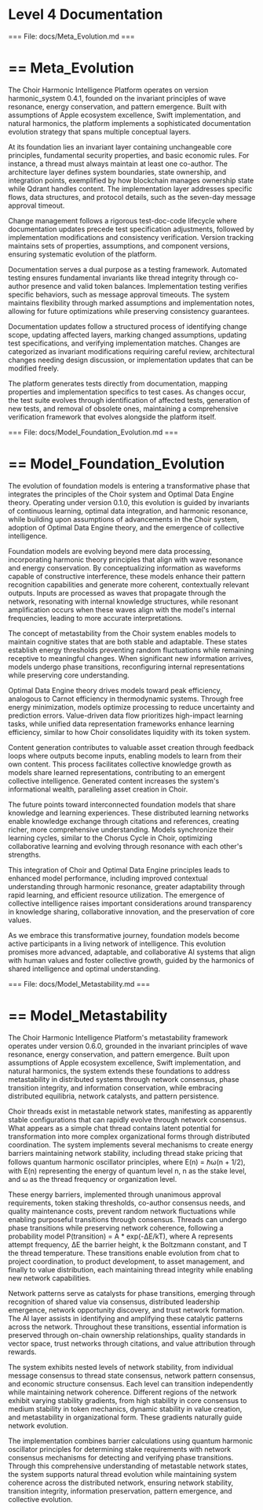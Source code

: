 # Level 4 Documentation



=== File: docs/Meta_Evolution.md ===



==
Meta_Evolution
==


The Choir Harmonic Intelligence Platform operates on version harmonic_system 0.4.1, founded on the invariant principles of wave resonance, energy conservation, and pattern emergence. Built with assumptions of Apple ecosystem excellence, Swift implementation, and natural harmonics, the platform implements a sophisticated documentation evolution strategy that spans multiple conceptual layers.

At its foundation lies an invariant layer containing unchangeable core principles, fundamental security properties, and basic economic rules. For instance, a thread must always maintain at least one co-author. The architecture layer defines system boundaries, state ownership, and integration points, exemplified by how blockchain manages ownership state while Qdrant handles content. The implementation layer addresses specific flows, data structures, and protocol details, such as the seven-day message approval timeout.

Change management follows a rigorous test-doc-code lifecycle where documentation updates precede test specification adjustments, followed by implementation modifications and consistency verification. Version tracking maintains sets of properties, assumptions, and component versions, ensuring systematic evolution of the platform.

Documentation serves a dual purpose as a testing framework. Automated testing ensures fundamental invariants like thread integrity through co-author presence and valid token balances. Implementation testing verifies specific behaviors, such as message approval timeouts. The system maintains flexibility through marked assumptions and implementation notes, allowing for future optimizations while preserving consistency guarantees.

Documentation updates follow a structured process of identifying change scope, updating affected layers, marking changed assumptions, updating test specifications, and verifying implementation matches. Changes are categorized as invariant modifications requiring careful review, architectural changes needing design discussion, or implementation updates that can be modified freely.

The platform generates tests directly from documentation, mapping properties and implementation specifics to test cases. As changes occur, the test suite evolves through identification of affected tests, generation of new tests, and removal of obsolete ones, maintaining a comprehensive verification framework that evolves alongside the platform itself.

=== File: docs/Model_Foundation_Evolution.md ===



==
Model_Foundation_Evolution
==


The evolution of foundation models is entering a transformative phase that integrates the principles of the Choir system and Optimal Data Engine theory. Operating under version 0.1.0, this evolution is guided by invariants of continuous learning, optimal data integration, and harmonic resonance, while building upon assumptions of advancements in the Choir system, adoption of Optimal Data Engine theory, and the emergence of collective intelligence.

Foundation models are evolving beyond mere data processing, incorporating harmonic theory principles that align with wave resonance and energy conservation. By conceptualizing information as waveforms capable of constructive interference, these models enhance their pattern recognition capabilities and generate more coherent, contextually relevant outputs. Inputs are processed as waves that propagate through the network, resonating with internal knowledge structures, while resonant amplification occurs when these waves align with the model's internal frequencies, leading to more accurate interpretations.

The concept of metastability from the Choir system enables models to maintain cognitive states that are both stable and adaptable. These states establish energy thresholds preventing random fluctuations while remaining receptive to meaningful changes. When significant new information arrives, models undergo phase transitions, reconfiguring internal representations while preserving core understanding.

Optimal Data Engine theory drives models toward peak efficiency, analogous to Carnot efficiency in thermodynamic systems. Through free energy minimization, models optimize processing to reduce uncertainty and prediction errors. Value-driven data flow prioritizes high-impact learning tasks, while unified data representation frameworks enhance learning efficiency, similar to how Choir consolidates liquidity with its token system.

Content generation contributes to valuable asset creation through feedback loops where outputs become inputs, enabling models to learn from their own content. This process facilitates collective knowledge growth as models share learned representations, contributing to an emergent collective intelligence. Generated content increases the system's informational wealth, paralleling asset creation in Choir.

The future points toward interconnected foundation models that share knowledge and learning experiences. These distributed learning networks enable knowledge exchange through citations and references, creating richer, more comprehensive understanding. Models synchronize their learning cycles, similar to the Chorus Cycle in Choir, optimizing collaborative learning and evolving through resonance with each other's strengths.

This integration of Choir and Optimal Data Engine principles leads to enhanced model performance, including improved contextual understanding through harmonic resonance, greater adaptability through rapid learning, and efficient resource utilization. The emergence of collective intelligence raises important considerations around transparency in knowledge sharing, collaborative innovation, and the preservation of core values.

As we embrace this transformative journey, foundation models become active participants in a living network of intelligence. This evolution promises more advanced, adaptable, and collaborative AI systems that align with human values and foster collective growth, guided by the harmonics of shared intelligence and optimal understanding.

=== File: docs/Model_Metastability.md ===



==
Model_Metastability
==


The Choir Harmonic Intelligence Platform's metastability framework operates under version 0.6.0, grounded in the invariant principles of wave resonance, energy conservation, and pattern emergence. Built upon assumptions of Apple ecosystem excellence, Swift implementation, and natural harmonics, the system extends these foundations to address metastability in distributed systems through network consensus, phase transition integrity, and information conservation, while embracing distributed equilibria, network catalysts, and pattern persistence.

Choir threads exist in metastable network states, manifesting as apparently stable configurations that can rapidly evolve through network consensus. What appears as a simple chat thread contains latent potential for transformation into more complex organizational forms through distributed coordination. The system implements several mechanisms to create energy barriers maintaining network stability, including thread stake pricing that follows quantum harmonic oscillator principles, where E(n) = ℏω(n + 1/2), with E(n) representing the energy of quantum level n, n as the stake level, and ω as the thread frequency or organization level.

These energy barriers, implemented through unanimous approval requirements, token staking thresholds, co-author consensus needs, and quality maintenance costs, prevent random network fluctuations while enabling purposeful transitions through consensus. Threads can undergo phase transitions while preserving network coherence, following a probability model P(transition) = A * exp(-ΔE/kT), where A represents attempt frequency, ΔE the barrier height, k the Boltzmann constant, and T the thread temperature. These transitions enable evolution from chat to project coordination, to product development, to asset management, and finally to value distribution, each maintaining thread integrity while enabling new network capabilities.

Network patterns serve as catalysts for phase transitions, emerging through recognition of shared value via consensus, distributed leadership emergence, network opportunity discovery, and trust network formation. The AI layer assists in identifying and amplifying these catalytic patterns across the network. Throughout these transitions, essential information is preserved through on-chain ownership relationships, quality standards in vector space, trust networks through citations, and value attribution through rewards.

The system exhibits nested levels of network stability, from individual message consensus to thread state consensus, network pattern consensus, and economic structure consensus. Each level can transition independently while maintaining network coherence. Different regions of the network exhibit varying stability gradients, from high stability in core consensus to medium stability in token mechanics, dynamic stability in value creation, and metastability in organizational form. These gradients naturally guide network evolution.

The implementation combines barrier calculations using quantum harmonic oscillator principles for determining stake requirements with network consensus mechanisms for detecting and verifying phase transitions. Through this comprehensive understanding of metastable network states, the system supports natural thread evolution while maintaining system coherence across the distributed network, ensuring network stability, transition integrity, information preservation, pattern emergence, and collective evolution.
